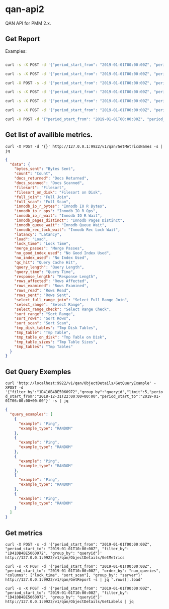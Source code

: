 # qan-api2

QAN API for PMM 2.x.

## Get Report

Examples:

```bash

curl -s -X POST -d '{"period_start_from": "2019-01-01T00:00:00Z", "period_start_to": "2019-01-01T10:00:00Z", "group_by": "queryid"}' http://127.0.0.1:9922/v1/qan/GetReport | jq

curl -s -X POST -d '{"period_start_from": "2019-01-01T00:00:00Z", "period_start_to": "2019-01-01T10:00:00Z", "group_by": "client_host"}' http://127.0.0.1:9922/v1/qan/GetReport | jq

curl -X POST -s -d '{"period_start_from": "2019-01-01T00:00:00Z", "period_start_to": "2019-01-01T10:00:00Z",  "labels": [{"key": "client_host", "value": ["10.11.12.4", "10.11.12.59"]}]}' http://127.0.0.1:9922/v1/qan/GetReport | jq

curl -s -X POST -d '{"period_start_from": "2019-01-01T00:00:00Z", "period_start_to": "2019-01-01T10:00:00Z", "group_by": "client_host", "offset": 10}' http://127.0.0.1:9922/v1/qan/GetReport | jq

curl -s -X POST -d '{"period_start_from": "2019-01-01T00:00:00Z", "period_start_to": "2019-01-01T10:00:00Z", "order_by": "num_queries"}' http://127.0.0.1:9922/v1/qan/GetReport | jq

```

```bash
curl -s -X POST -d '{"period_start_from": "2019-01-01T00:00:00Z", "period_start_to": "2019-01-01T10:00:00Z", "order_by": "num_queries", "columns": ["lock_time", "sort_scan"], "group_by": "server"}' http://127.0.0.1:9922/v1/qan/GetReport | jq
```

```bash
curl -X POST -d '{"period_start_from": "2019-01-01T00:00:00Z", "period_start_to": "2019-01-01T10:00:00Z"}'  http://127.0.0.1:9922/v1/qan/Filters/Get
```

## Get list of availible metrics.

`curl -X POST -d '{}' http://127.0.0.1:9922/v1/qan/GetMetricsNames -s | jq`

```json
{
  "data": {
    "bytes_sent": "Bytes Sent",
    "count": "Count",
    "docs_returned": "Docs Returned",
    "docs_scanned": "Docs Scanned",
    "filesort": "Filesort",
    "filesort_on_disk": "Filesort on Disk",
    "full_join": "Full Join",
    "full_scan": "Full Scan",
    "innodb_io_r_bytes": "Innodb IO R Bytes",
    "innodb_io_r_ops": "Innodb IO R Ops",
    "innodb_io_r_wait": "Innodb IO R Wait",
    "innodb_pages_distinct": "Innodb Pages Distinct",
    "innodb_queue_wait": "Innodb Queue Wait",
    "innodb_rec_lock_wait": "Innodb Rec Lock Wait",
    "latancy": "Latancy",
    "load": "Load",
    "lock_time": "Lock Time",
    "merge_passes": "Merge Passes",
    "no_good_index_used": "No Good Index Used",
    "no_index_used": "No Index Used",
    "qc_hit": "Query Cache Hit",
    "query_length": "Query Length",
    "query_time": "Query Time",
    "response_length": "Response Length",
    "rows_affected": "Rows Affected",
    "rows_examined": "Rows Examined",
    "rows_read": "Rows Read",
    "rows_sent": "Rows Sent",
    "select_full_range_join": "Select Full Range Join",
    "select_range": "Select Range",
    "select_range_check": "Select Range Check",
    "sort_range": "Sort Range",
    "sort_rows": "Sort Rows",
    "sort_scan": "Sort Scan",
    "tmp_disk_tables": "Tmp Disk Tables",
    "tmp_table": "Tmp Table",
    "tmp_table_on_disk": "Tmp Table on Disk",
    "tmp_table_sizes": "Tmp Table Sizes",
    "tmp_tables": "Tmp Tables"
  }
}
```

## Get Query Exemples

`curl 'http://localhost:9922/v1/qan/ObjectDetails/GetQueryExample' -XPOST -d '{"filter_by":"1D410B4BE5060972","group_by":"queryid","limit":5,"period_start_from":"2018-12-31T22:00:00+00:00","period_start_to":"2019-01-01T06:00:00+00:00"}' -s | jq`

```json
{
  "query_examples": [
    {
      "example": "Ping",
      "example_type": "RANDOM"
    },
    {
      "example": "Ping",
      "example_type": "RANDOM"
    },
    {
      "example": "Ping",
      "example_type": "RANDOM"
    },
    {
      "example": "Ping",
      "example_type": "RANDOM"
    },
    {
      "example": "Ping",
      "example_type": "RANDOM"
    }
  ]
}
```

## Get metrics

`curl -X POST -s -d '{"period_start_from": "2019-01-01T00:00:00Z", "period_start_to": "2019-01-01T10:00:00Z", "filter_by": "1D410B4BE5060972", "group_by": "queryid"}' http://127.0.0.1:9922/v1/qan/ObjectDetails/GetMetrics`

```
curl -s -X POST -d '{"period_start_from": "2019-01-01T00:00:00Z", "period_start_to": "2019-01-01T10:00:00Z", "order_by": "num_queries", "columns": ["lock_time", "sort_scan"], "group_by": "server"}' http://127.0.0.1:9922/v1/qan/GetReport -s | jq '.rows[].load'
```

```
curl -s -X POST -d '{"period_start_from": "2019-01-01T00:00:00Z", "period_start_to": "2019-01-01T10:00:00Z", "filter_by": "1D410B4BE5060972", "group_by": "queryid"}' http://127.0.0.1:9922/v1/qan/ObjectDetails/GetLabels | jq
```
